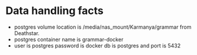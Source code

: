 # Data handling facts 
* postgres volume location is /media/nas_mount/Karmanya/grammar from Deathstar. 
* postgres container name is grammar-docker
* user is postgres password is docker db is postgres and port is 5432

